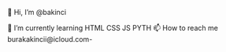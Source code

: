 👋 Hi, I’m @bakinci

🌱 I’m currently learning HTML CSS JS PYTH
📫 How to reach me burakakincii@icloud.com-


<!---
bakinci/bakinci is a ✨ special ✨ repository because its `README.md` (this file) appears on your GitHub profile.
You can click the Preview link to take a look at your changes.
--->
